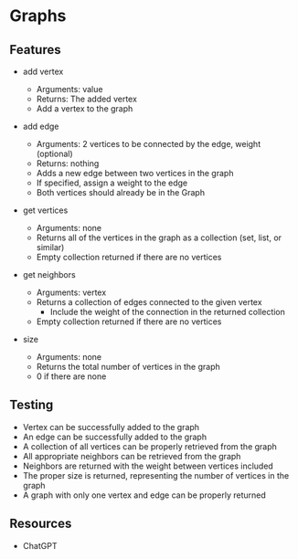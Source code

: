 # Graphs

## Features

- add vertex

  - Arguments: value
  - Returns: The added vertex
  - Add a vertex to the graph

- add edge

  - Arguments: 2 vertices to be connected by the edge, weight (optional)
  - Returns: nothing
  - Adds a new edge between two vertices in the graph
  - If specified, assign a weight to the edge
  - Both vertices should already be in the Graph

- get vertices

  - Arguments: none
  - Returns all of the vertices in the graph as a collection (set, list, or similar)
  - Empty collection returned if there are no vertices

- get neighbors

  - Arguments: vertex
  - Returns a collection of edges connected to the given vertex
    - Include the weight of the connection in the returned collection
  - Empty collection returned if there are no vertices

- size

  - Arguments: none
  - Returns the total number of vertices in the graph
  - 0 if there are none

## Testing

- Vertex can be successfully added to the graph
- An edge can be successfully added to the graph
- A collection of all vertices can be properly retrieved from the graph
- All appropriate neighbors can be retrieved from the graph
- Neighbors are returned with the weight between vertices included
- The proper size is returned, representing the number of vertices in the graph
- A graph with only one vertex and edge can be properly returned

## Resources

- ChatGPT
